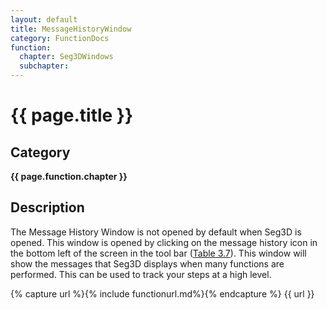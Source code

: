 ```yaml
---
layout: default
title: MessageHistoryWindow
category: FunctionDocs 
function: 
  chapter: Seg3DWindows
  subchapter: 
---
```


# {{ page.title }} 

## Category

**{{ page.function.chapter }}**

## Description

The Message History Window is not opened by default when Seg3D is opened. This window is opened by clicking on the message history icon in the bottom left of the screen in the tool bar ([Table 3.7](ToolBar.md)). This window will show the messages that Seg3D displays when many functions are performed. This can be used to track your steps at a high level.

{% capture url %}{% include functionurl.md%}{% endcapture %}
{{ url }}

